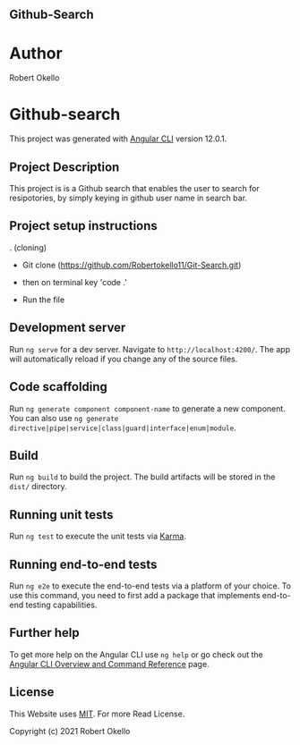 ## Github-Search

# Author

Robert Okello

# Github-search

This project was generated with [Angular CLI](https://github.com/angular/angular-cli) version 12.0.1.

## Project Description

This project is is a Github search that enables the user to search for resipotories, by simply keying in github user name in search bar.

## Project setup instructions

. (cloning)

- Git clone (https://github.com/Robertokello11/Git-Search.git)
 
- then on terminal key 'code .'

- Run the file


## Development server

Run `ng serve` for a dev server. Navigate to `http://localhost:4200/`. The app will automatically reload if you change any of the source files.

## Code scaffolding

Run `ng generate component component-name` to generate a new component. You can also use `ng generate directive|pipe|service|class|guard|interface|enum|module`.

## Build

Run `ng build` to build the project. The build artifacts will be stored in the `dist/` directory.

## Running unit tests

Run `ng test` to execute the unit tests via [Karma](https://karma-runner.github.io).

## Running end-to-end tests

Run `ng e2e` to execute the end-to-end tests via a platform of your choice. To use this command, you need to first add a package that implements end-to-end testing capabilities.

## Further help

To get more help on the Angular CLI use `ng help` or go check out the [Angular CLI Overview and Command Reference](https://angular.io/cli) page.

## License
 This Website uses [MIT](LICENSE). For more Read License.

Copyright (c) 2021 Robert Okello
